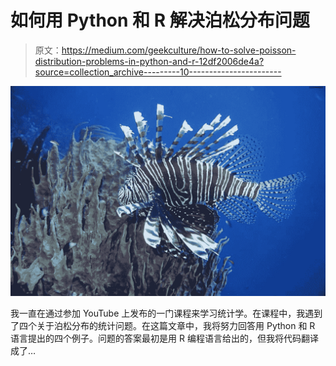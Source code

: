 # 如何用 Python 和 R 解决泊松分布问题

> 原文：<https://medium.com/geekculture/how-to-solve-poisson-distribution-problems-in-python-and-r-12df2006de4a?source=collection_archive---------10----------------------->

![](img/8f86e9424517080ba7b990c575f94581.png)

我一直在通过参加 YouTube 上发布的一门课程来学习统计学。在课程中，我遇到了四个关于泊松分布的统计问题。在这篇文章中，我将努力回答用 Python 和 R 语言提出的四个例子。问题的答案最初是用 R 编程语言给出的，但我将代码翻译成了…